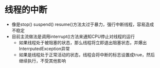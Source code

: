 # 线程的中断

* 像是stop\(\) suspend\(\) resume\(\)方法太过于暴力，强行中断线程，容易造成不稳定
* 目前主流做法是调用interrupt\(\)方法来通知CPU停止对线程的运行
  * 如果线程处于被阻塞的状态，那么线程将立即退出阻塞状态，并爆出InterrputedException异常
  * 如果是线程处于正常活动的状态，线程会将中断的标志设置成true，然后继续执行，不受其他影响



